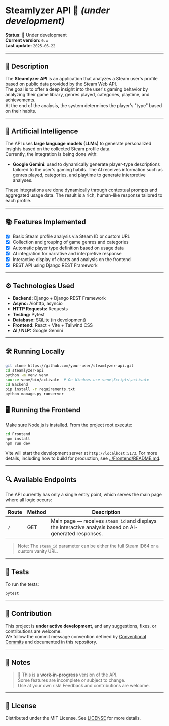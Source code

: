 
# Steamlyzer API 🚀 *(under development)*

**Status**: 🚧 Under development  
**Current version**: `0.x`  
**Last update**: `2025-06-22`

---

## 📌 Description

The **Steamlyzer API** is an application that analyzes a Steam user's profile based on public data provided by the Steam Web API.  
The goal is to offer a deep insight into the user's gaming behavior by analyzing their game library, genres played, categories, playtime, and achievements.  
At the end of the analysis, the system determines the player's "type" based on their habits.

---

## 🤖 Artificial Intelligence

The API uses **large language models (LLMs)** to generate personalized insights based on the collected Steam profile data.  
Currently, the integration is being done with:

- **Google Gemini**: used to dynamically generate player-type descriptions tailored to the user's gaming habits. The AI receives information such as genres played, categories, and playtime to generate interpretive analyses.

These integrations are done dynamically through contextual prompts and aggregated usage data. The result is a rich, human-like response tailored to each profile.

---

## 📚 Features Implemented

- [x] Basic Steam profile analysis via Steam ID or custom URL  
- [x] Collection and grouping of game genres and categories  
- [x] Automatic player type definition based on usage data  
- [x] AI integration for narrative and interpretive response  
- [x] Interactive display of charts and analysis on the frontend  
- [x] REST API using Django REST Framework

---

## ⚙️ Technologies Used

- **Backend:** Django + Django REST Framework  
- **Async:** Aiohttp, asyncio  
- **HTTP Requests:** Requests  
- **Testing:** Pytest  
- **Database:** SQLite (in development)  
- **Frontend:** React + Vite + Tailwind CSS  
- **AI / NLP:** Google Gemini

---

## 🛠️ Running Locally

```bash
git clone https://github.com/your-user/steamlyzer-api.git
cd steamlyzer-api
python -m venv venv
source venv/bin/activate  # On Windows use venv\Scripts\activate
cd Backend
pip install -r requirements.txt
python manage.py runserver
```

## 🖥️ Running the Frontend

Make sure Node.js is installed. From the project root execute:

```bash
cd Frontend
npm install
npm run dev
```

Vite will start the development server at `http://localhost:5173`. For more
details, including how to build for production, see
[../Frontend/README.md](../Frontend/README.md).

---

## 🔍 Available Endpoints

The API currently has only a single entry point, which serves the main page where all logic occurs:

| Route | Method | Description |
|-------|--------|-------------|
| `/`   | GET    | Main page — receives `steam_id` and displays the interactive analysis based on AI-generated responses. |

> Note: The `steam_id` parameter can be either the full Steam ID64 or a custom vanity URL.

---

## 🧪 Tests

To run the tests:

```bash
pytest
```

---

## 🧩 Contribution

This project is **under active development**, and any suggestions, fixes, or contributions are welcome.  
We follow the commit message convention defined by [Conventional Commits](https://www.conventionalcommits.org/en/v1.0.0/) and documented in this repository.

---

## 📌 Notes

> 🔧 This is a **work-in-progress** version of the API.  
> Some features are incomplete or subject to change.  
> Use at your own risk! Feedback and contributions are welcome.

---

## 📄 License

Distributed under the MIT License. See [LICENSE](../LICENSE) for more details.